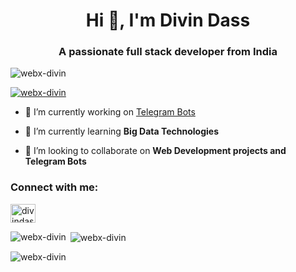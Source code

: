 <h1 align="center">Hi 👋, I'm Divin Dass</h1>
<h3 align="center">A passionate full stack developer from India</h3>

<p align="left"> <img src="https://komarev.com/ghpvc/?username=webx-divin&label=Profile%20views&color=0e75b6&style=flat" alt="webx-divin" /> </p>

<p align="left"> <a href="https://github.com/ryo-ma/github-profile-trophy"><img src="https://github-profile-trophy.vercel.app/?username=webx-divin" alt="webx-divin" /></a> </p>

- 🔭 I’m currently working on [Telegram Bots](t.me/WebXBots)

- 🌱 I’m currently learning **Big Data Technologies**

- 👯 I’m looking to collaborate on **Web Development projects and Telegram Bots**

<h3 align="left">Connect with me:</h3>
<p align="left">
<a href="https://linkedin.com/in/divindass709" target="blank"><img align="center" src="https://raw.githubusercontent.com/rahuldkjain/github-profile-readme-generator/master/src/images/icons/Social/linked-in-alt.svg" alt="divindass709" height="30" width="40" /></a>
</p>

<p><img align="left" src="https://github-readme-stats.vercel.app/api/top-langs?username=webx-divin&show_icons=true&locale=en&layout=compact" alt="webx-divin" /></p>

<p>&nbsp;<img align="center" src="https://github-readme-stats.vercel.app/api?username=webx-divin&show_icons=true&locale=en" alt="webx-divin" /></p>

<p><img align="center" src="https://github-readme-streak-stats.herokuapp.com/?user=webx-divin&" alt="webx-divin" /></p>
